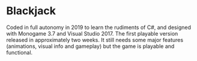 # Blackjack
Coded in full autonomy in 2019 to learn the rudiments of C#, and designed with Monogame 3.7 and Visual Studio 2017. The first playable version released in approximately two weeks. It still needs some major features (animations, visual info and gameplay) but the game is playable and functional.
